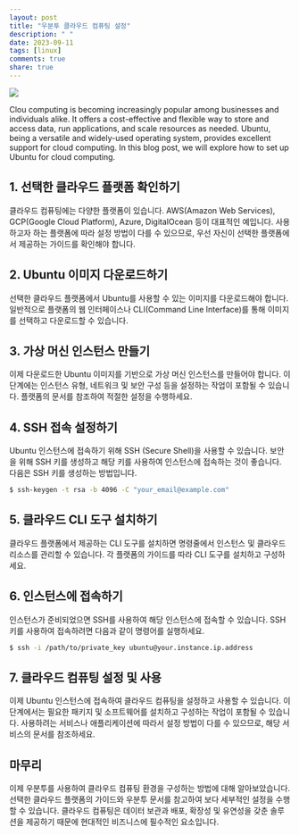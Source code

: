 ```yaml
---
layout: post
title: "우분투 클라우드 컴퓨팅 설정"
description: " "
date: 2023-09-11
tags: [linux]
comments: true
share: true
---
```


![](https://images.unsplash.com/photo-1542345812-d98e532f8c1e)

Clou computing is becoming increasingly popular among businesses and individuals alike. It offers a cost-effective and flexible way to store and access data, run applications, and scale resources as needed. Ubuntu, being a versatile and widely-used operating system, provides excellent support for cloud computing. In this blog post, we will explore how to set up Ubuntu for cloud computing.

## 1. 선택한 클라우드 플랫폼 확인하기

클라우드 컴퓨팅에는 다양한 플랫폼이 있습니다. AWS(Amazon Web Services), GCP(Google Cloud Platform), Azure, DigitalOcean 등이 대표적인 예입니다. 사용하고자 하는 플랫폼에 따라 설정 방법이 다를 수 있으므로, 우선 자신이 선택한 플랫폼에서 제공하는 가이드를 확인해야 합니다.

## 2. Ubuntu 이미지 다운로드하기

선택한 클라우드 플랫폼에서 Ubuntu를 사용할 수 있는 이미지를 다운로드해야 합니다. 일반적으로 플랫폼의 웹 인터페이스나 CLI(Command Line Interface)를 통해 이미지를 선택하고 다운로드할 수 있습니다.

## 3. 가상 머신 인스턴스 만들기

이제 다운로드한 Ubuntu 이미지를 기반으로 가상 머신 인스턴스를 만들어야 합니다. 이 단계에는 인스턴스 유형, 네트워크 및 보안 구성 등을 설정하는 작업이 포함될 수 있습니다. 플랫폼의 문서를 참조하여 적절한 설정을 수행하세요.

## 4. SSH 접속 설정하기

Ubuntu 인스턴스에 접속하기 위해 SSH (Secure Shell)을 사용할 수 있습니다. 보안을 위해 SSH 키를 생성하고 해당 키를 사용하여 인스턴스에 접속하는 것이 좋습니다. 다음은 SSH 키를 생성하는 방법입니다.

```bash
$ ssh-keygen -t rsa -b 4096 -C "your_email@example.com"
```

## 5. 클라우드 CLI 도구 설치하기

클라우드 플랫폼에서 제공하는 CLI 도구를 설치하면 명령줄에서 인스턴스 및 클라우드 리소스를 관리할 수 있습니다. 각 플랫폼의 가이드를 따라 CLI 도구를 설치하고 구성하세요.

## 6. 인스턴스에 접속하기

인스턴스가 준비되었으면 SSH를 사용하여 해당 인스턴스에 접속할 수 있습니다. SSH 키를 사용하여 접속하려면 다음과 같이 명령어를 실행하세요.

```bash
$ ssh -i /path/to/private_key ubuntu@your.instance.ip.address
```

## 7. 클라우드 컴퓨팅 설정 및 사용

이제 Ubuntu 인스턴스에 접속하여 클라우드 컴퓨팅을 설정하고 사용할 수 있습니다. 이 단계에서는 필요한 패키지 및 소프트웨어를 설치하고 구성하는 작업이 포함될 수 있습니다. 사용하려는 서비스나 애플리케이션에 따라서 설정 방법이 다를 수 있으므로, 해당 서비스의 문서를 참조하세요.

## 마무리

이제 우분투를 사용하여 클라우드 컴퓨팅 환경을 구성하는 방법에 대해 알아보았습니다. 선택한 클라우드 플랫폼의 가이드와 우분투 문서를 참고하여 보다 세부적인 설정을 수행할 수 있습니다. 클라우드 컴퓨팅은 데이터 보관과 배포, 확장성 및 유연성을 갖춘 솔루션을 제공하기 때문에 현대적인 비즈니스에 필수적인 요소입니다.